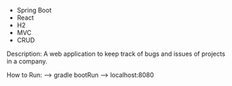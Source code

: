 - Spring Boot
- React
- H2
- MVC
- CRUD

Description:
A web application to keep track of bugs and issues of projects in a company.

How to Run:
--> gradle bootRun
--> localhost:8080
